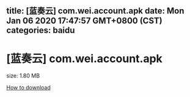 
title: [蓝奏云]   com.wei.account.apk
date: Mon Jan 06 2020 17:47:57 GMT+0800 (CST)    
categories: baidu
---

# [蓝奏云]   com.wei.account.apk
size: 1.80 MB
 
 

[How to download](https://bpcam.bemobtrk.com/go/2ceec3aa-1ca2-46d6-b9ff-aaa5c184517c?jno=3837)